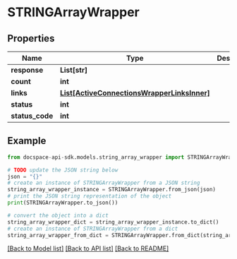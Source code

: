 # STRINGArrayWrapper

## Properties

Name | Type | Description | Notes
------------ | ------------- | ------------- | -------------
**response** | **List[str]** |  | [optional] 
**count** | **int** |  | [optional] 
**links** | [**List[ActiveConnectionsWrapperLinksInner]**](ActiveConnectionsWrapperLinksInner.md) |  | [optional] 
**status** | **int** |  | [optional] 
**status_code** | **int** |  | [optional] 

## Example

```python
from docspace-api-sdk.models.string_array_wrapper import STRINGArrayWrapper

# TODO update the JSON string below
json = "{}"
# create an instance of STRINGArrayWrapper from a JSON string
string_array_wrapper_instance = STRINGArrayWrapper.from_json(json)
# print the JSON string representation of the object
print(STRINGArrayWrapper.to_json())

# convert the object into a dict
string_array_wrapper_dict = string_array_wrapper_instance.to_dict()
# create an instance of STRINGArrayWrapper from a dict
string_array_wrapper_from_dict = STRINGArrayWrapper.from_dict(string_array_wrapper_dict)
```
[[Back to Model list]](../README.md#documentation-for-models) [[Back to API list]](../README.md#documentation-for-api-endpoints) [[Back to README]](../README.md)


